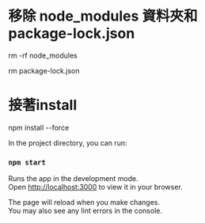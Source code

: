 

# 移除 node_modules 資料夾和 package-lock.json
rm -rf node_modules

rm package-lock.json

# 接著install
npm install --force

In the project directory, you can run:

### `npm start`

Runs the app in the development mode.\
Open [http://localhost:3000](http://localhost:3000) to view it in your browser.

The page will reload when you make changes.\
You may also see any lint errors in the console.

